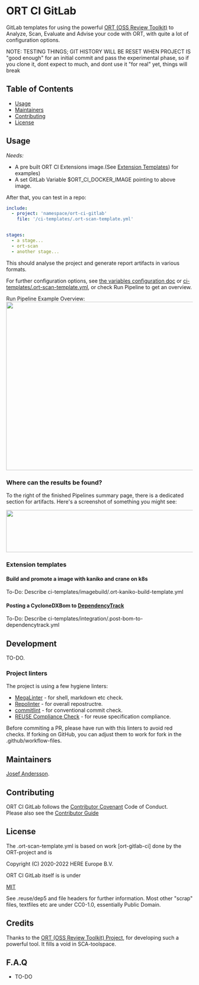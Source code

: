 <!--
SPDX-FileCopyrightText: 2022 Josef Andersson

SPDX-License-Identifier: CC0-1.0
-->

# ORT CI GitLab

GitLab templates for using the powerful [ORT (OSS Review Toolkit)](https://github.com/oss-review-toolkit/ort) to Analyze, Scan, Evaluate and Advise your code with ORT, with quite a lot of configuration options.

NOTE: TESTING THINGS; GIT HISTORY WILL BE RESET WHEN PROJECT IS "good enough" for an initial commit and pass the experimental phase, so if you clone it, dont expect to much, and dont use it "for real" yet, things will break

## Table of Contents

- [Usage](#usage)
- [Maintainers](#maintainers)
- [Contributing](#contributing)
- [License](#license)

## Usage

*Needs:*
- A pre built ORT CI Extensions image.(See [Extension Templates](#extension-templates)) for examples)
- A set GitLab Variable $ORT_CI_DOCKER_IMAGE pointing to above image.

After that, you can test in a repo:


```yaml
include: 
  - project: 'namespace/ort-ci-gitlab'
    file: '/ci-templates/.ort-scan-template.yml'


stages:
  - a stage...
  - ort-scan
  - another stage...
```
This should analyse the project and generate report artifacts in various formats.

For further configuration options, see [the variables configuration doc](https://github.com/janderssonse/ort-ci-base/blob/main/docs/variables.adoc) or [ci-templates/.ort-scan-template.yml](ci-templates/.ort-scan-template.yml), or check Run Pipeline to get an overview.

Run Pipeline Example Overview:  
<img src="https://user-images.githubusercontent.com/37870813/165504825-397424a9-0799-4fcf-ab8d-56e48c1fc6ca.png" width="700" height="454">

### Where can the results be found?

To the right of the finished Pipelines summary page, there is a dedicated section for artifacts. Here's a screenshot of something you might see:

<img src="https://user-images.githubusercontent.com/37870813/165504185-959f2c80-b646-4093-9ed5-be9b8a5f87b3.png" width="700" height="114">

### Extension templates

#### Build and promote a image with kaniko and crane on k8s

To-Do: Describe ci-templates/imagebuild/.ort-kaniko-build-template.yml

#### Posting a CycloneDXBom to [DependencyTrack](https://dependencytrack.org/)

To-Do: Describe ci-templates/integration/.post-bom-to-dependencytrack.yml

## Development

TO-DO.


### Project linters

The project is using a few hygiene linters:

- [MegaLinter](https://megalinter.github.io/latest/) - for shell, markdown etc check.
- [Repolinter](https://github.com/todogroup/repolinter) - for overall repostructre.
- [commitlint](https://github.com/conventional-changelog/commitlint) - for conventional commit check.
- [REUSE Compliance Check](https://github.com/fsfe/reuse-action) - for reuse specification compliance.

Before commiting a PR, please have run with this linters to avoid red checks. If forking on GitHub, you can adjust them to work for fork in the .github/workflow-files.

## Maintainers

[Josef Andersson](https://github.com/janderssonse).

## Contributing

ORT CI GitLab follows the [Contributor Covenant](http://contributor-covenant.org/version/1/3/0/) Code of Conduct.  
Please also see the [Contributor Guide](docs/CONTRIBUTING.adoc)

## License

The .ort-scan-template.yml is based on work [ort-gitlab-ci] done by the ORT-project and is

Copyright (C) 2020-2022 HERE Europe B.V.

ORT CI GitLab itself is is under

[MIT](LICENSE)

See .reuse/dep5 and file headers for further information.
Most other "scrap" files, textfiles etc are under CC0-1.0, essentially Public Domain.

## Credits

Thanks to the [ORT (OSS Review Toolkit) Project](https://github.com/oss-review-toolkit/ort), for developing such a powerful tool. It fills a void in SCA-toolspace.

## F.A.Q

* TO-DO
